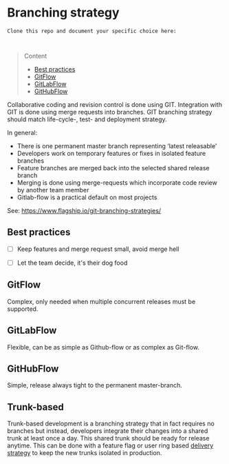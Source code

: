# Branching strategy

```
Clone this repo and document your specific choice here:



```
> Content
> - [Best practices](#best-practices)
> - [GitFlow](#gitflow)
> - [GitLabFlow](#gitlabflow)
> - [GitHubFlow](#githubflow)

Collaborative coding and revision control  is done using GIT. Integration with GIT is done using merge requests into branches. 
GIT branching strategy should match life-cycle-, test- and deployment strategy.

In general:
- There is one permanent master branch representing ‘latest releasable’  
- Developers work on temporary features or fixes in isolated feature branches
- Feature branches are merged back into the selected shared release branch 
- Merging is done using merge-requests which incorporate code review by another team member
- Gitlab-flow is a practical default on most projects

See: https://www.flagship.io/git-branching-strategies/ 

## Best practices

- [ ] Keep features and merge request small, avoid merge hell


- [ ] Let the team decide, it's their dog food

## GitFlow

Complex, only needed when multiple concurrent releases must be supported.

## GitLabFlow

Flexible, can be as simple as Github-flow or as complex as Git-flow. 

## GitHubFlow

Simple, release always tight to the permanent master-branch.

## Trunk-based

Trunk-based development is a branching strategy that in fact requires no branches but instead, 
developers integrate their changes into a shared trunk at least once a day. This shared trunk 
should be ready for release anytime. This can be done with a feature flag or user ring based [delivery strategy](delivery-strategy.md)
to keep the new trunks isolated in production.
